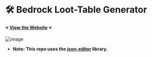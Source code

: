 # 🛠 Bedrock Loot-Table Generator

**⭐ [View the Website](http://45.33.198.89:8000/) ⭐**

![image](https://user-images.githubusercontent.com/18729296/141279899-32898eaf-5db3-4621-aabc-4678e51649ea.png)

- **Note: This repo uses the [json-editor](https://github.com/json-editor/json-editor) library.**

